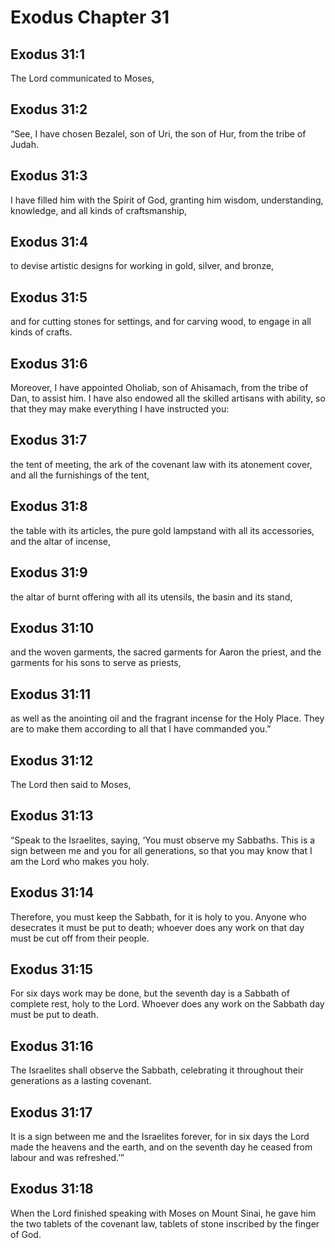 # Exodus Chapter 31

## Exodus 31:1
The Lord communicated to Moses,

## Exodus 31:2
“See, I have chosen Bezalel, son of Uri, the son of Hur, from the tribe of Judah.

## Exodus 31:3
I have filled him with the Spirit of God, granting him wisdom, understanding, knowledge, and all kinds of craftsmanship,

## Exodus 31:4
to devise artistic designs for working in gold, silver, and bronze,

## Exodus 31:5
and for cutting stones for settings, and for carving wood, to engage in all kinds of crafts.

## Exodus 31:6
Moreover, I have appointed Oholiab, son of Ahisamach, from the tribe of Dan, to assist him. I have also endowed all the skilled artisans with ability, so that they may make everything I have instructed you:

## Exodus 31:7
the tent of meeting, the ark of the covenant law with its atonement cover, and all the furnishings of the tent,

## Exodus 31:8
the table with its articles, the pure gold lampstand with all its accessories, and the altar of incense,

## Exodus 31:9
the altar of burnt offering with all its utensils, the basin and its stand,

## Exodus 31:10
and the woven garments, the sacred garments for Aaron the priest, and the garments for his sons to serve as priests,

## Exodus 31:11
as well as the anointing oil and the fragrant incense for the Holy Place. They are to make them according to all that I have commanded you.”

## Exodus 31:12
The Lord then said to Moses,

## Exodus 31:13
“Speak to the Israelites, saying, ‘You must observe my Sabbaths. This is a sign between me and you for all generations, so that you may know that I am the Lord who makes you holy.

## Exodus 31:14
Therefore, you must keep the Sabbath, for it is holy to you. Anyone who desecrates it must be put to death; whoever does any work on that day must be cut off from their people.

## Exodus 31:15
For six days work may be done, but the seventh day is a Sabbath of complete rest, holy to the Lord. Whoever does any work on the Sabbath day must be put to death.

## Exodus 31:16
The Israelites shall observe the Sabbath, celebrating it throughout their generations as a lasting covenant.

## Exodus 31:17
It is a sign between me and the Israelites forever, for in six days the Lord made the heavens and the earth, and on the seventh day he ceased from labour and was refreshed.’”

## Exodus 31:18
When the Lord finished speaking with Moses on Mount Sinai, he gave him the two tablets of the covenant law, tablets of stone inscribed by the finger of God.
